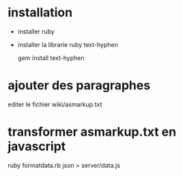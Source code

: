 # installation
- installer ruby
- installer la librarie ruby text-hyphen

  gem install text-hyphen

# ajouter des paragraphes
editer le fichier wiki/asmarkup.txt

# transformer asmarkup.txt en javascript
ruby formatdata.rb json > server/data.js
